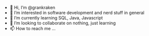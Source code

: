 - 👋 Hi, I’m @grankraken
- 👀 I’m interested in software development and nerd stuff in general 
- 🌱 I’m currently learning SQL, Java, Javascript
- 💞️ I’m looking to collaborate on nothing, just learning
- 📫 How to reach me ...

<!---
grankraken/grankraken is a ✨ special ✨ repository because its `README.md` (this file) appears on your GitHub profile.
You can click the Preview link to take a look at your changes.
--->

